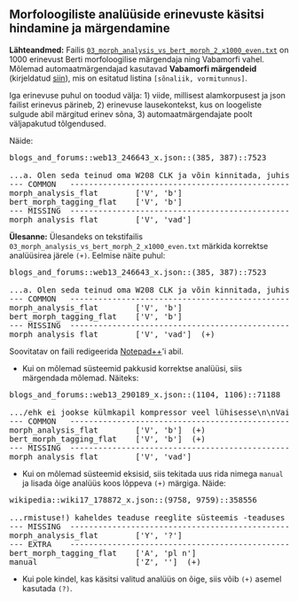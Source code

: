 ## Morfoloogiliste analüüside erinevuste käsitsi hindamine ja märgendamine

**Lähteandmed:** Failis [`03_morph_analysis_vs_bert_morph_2_x1000_even.txt`](03_morph_analysis_vs_bert_morph_2_x1000_even.txt) on 1000 erinevust Berti morfoloogilise märgendaja ning Vabamorfi vahel. Mõlemad automaatmärgendajad kasutavad **Vabamorfi märgendeid** (kirjeldatud [siin](https://github.com/estnltk/estnltk/blob/main/tutorials/nlp_pipeline/B_morphology/00_tables_of_morphological_categories.ipynb)), mis on esitatud listina `[sõnaliik, vormitunnus]`. 

Iga erinevuse puhul on toodud välja: 1) viide, millisest alamkorpusest ja json failist erinevus pärineb, 2) erinevuse lausekontekst, kus on loogeliste sulgude abil märgitud erinev sõna, 3) automaatmärgendajate poolt väljapakutud tõlgendused. 

Näide:

<pre>
blogs_and_forums::web13_246643_x.json::(385, 387)::7523

...a. Olen seda teinud oma W208 CLK ja võin kinnitada, juhised  {on}  õiged\n\nJärgige neid juhiseid omal vastutusel , see töötas m...
--- COMMON   --------------------------------------------------
morph_analysis_flat        ['V', 'b']
bert_morph_tagging_flat    ['V', 'b']
--- MISSING  --------------------------------------------------
morph_analysis_flat        ['V', 'vad']
</pre>

**Ülesanne:** Ülesandeks on tekstifailis `03_morph_analysis_vs_bert_morph_2_x1000_even.txt` märkida korrektse analüüsirea järele `(+)`. Eelmise näite puhul:

<pre>
blogs_and_forums::web13_246643_x.json::(385, 387)::7523

...a. Olen seda teinud oma W208 CLK ja võin kinnitada, juhised  {on}  õiged\n\nJärgige neid juhiseid omal vastutusel , see töötas m...
--- COMMON   --------------------------------------------------
morph_analysis_flat        ['V', 'b']
bert_morph_tagging_flat    ['V', 'b']
--- MISSING  --------------------------------------------------
morph_analysis_flat        ['V', 'vad']  (+)
</pre>

Soovitatav on faili redigeerida [Notepad++]( https://notepad-plus-plus.org/)'i abil.

* Kui on mõlemad süsteemid pakkusid korrektse analüüsi, siis märgendada mõlemad. Näiteks:

<pre>
blogs_and_forums::web13_290189_x.json::(1104, 1106)::71188

.../ehk ei jookse külmkapil kompressor veel lühisesse\n\nVaimsus  {on}  pläma ja pläma on vaimsus.\n\nsun goes down?, 2005-11-02 17:3...
--- COMMON   --------------------------------------------------
morph_analysis_flat        ['V', 'b']  (+)
bert_morph_tagging_flat    ['V', 'b']  (+)
--- MISSING  --------------------------------------------------
morph_analysis_flat        ['V', 'vad']
</pre>

* Kui on mõlemad süsteemid eksisid, siis tekitada uus rida nimega `manual` ja lisada õige analüüs koos lõppeva `(+)` märgiga. Näide:
<pre>
wikipedia::wiki17_178872_x.json::(9758, 9759)::358556

...rmistuse!) kaheldes teaduse reeglite süsteemis -teaduses on  {~} selged reeglid: meetodid, metodoloogia, jms Ats 08:16, 13 ma...
--- MISSING  --------------------------------------------------
morph_analysis_flat        ['Y', '?']
--- EXTRA    --------------------------------------------------
bert_morph_tagging_flat    ['A', 'pl n']
manual                     ['Z', '']  (+)
</pre>

* Kui pole kindel, kas käsitsi valitud analüüs on õige, siis võib `(+)` asemel kasutada `(?)`.